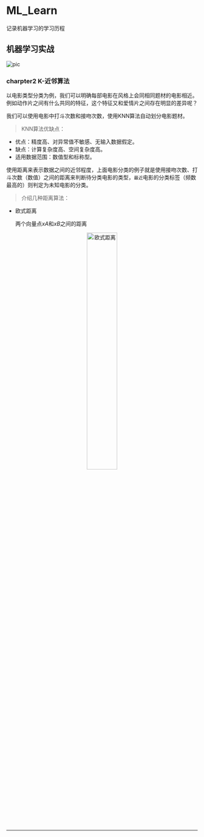 # ML_Learn
记录机器学习的学习历程

## 机器学习实战
![pic][1]

### charpter2 K-近邻算法
以电影类型分类为例，我们可以明确每部电影在风格上会同相同题材的电影相近。例如动作片之间有什么共同的特征，这个特征又和爱情片之间存在明显的差异呢？

我们可以使用电影中打斗次数和接吻次数，使用KNN算法自动划分电影题材。

> KNN算法优缺点：

+ 优点：精度高、对异常值不敏感、无输入数据假定。
+ 缺点：计算复杂度高、空间复杂度高。
+ 适用数据范围：数值型和标称型。

使用距离来表示数据之间的近邻程度，上面电影分类的例子就是使用接吻次数、打斗次数（数值）之间的距离来判断待分类电影的类型，`最近`电影的分类标签（频数最高的）则判定为未知电影的分类。

> 介绍几种距离算法：

+ 欧式距离

    两个向量点*xA*和*xB*之间的距离
<!-- $$d = \sqrt{(xA_0-xB_0)^2+(xA_1-xB_1)^2}$$ -->
<center><img src=https://i.loli.net/2020/10/19/38uLOINS6XvHhPD.png title="欧式距离" height="40%" width="40%" /></center>

***
[1]:  https://tse2-mm.cn.bing.net/th/id/OIP.eV8F2zYO8rfJxx-R8KV9LAHaHa?w=175&h=180&c=7&o=5&dpr=2&pid=1.7    "机器学习书籍图片"